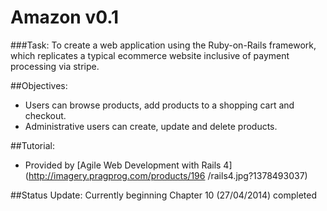 # Amazon v0.1

###Task:
To create a web application using the Ruby-on-Rails framework, which replicates a typical ecommerce website inclusive of payment processing via stripe.

##Objectives:
- Users can browse products, add products to a shopping cart and checkout.
- Administrative users can create, update and delete products.

##Tutorial:	
- Provided by [Agile Web Development with Rails 4](http://imagery.pragprog.com/products/196  /rails4.jpg?1378493037)


##Status Update:
Currently beginning Chapter 10 (27/04/2014) completed
